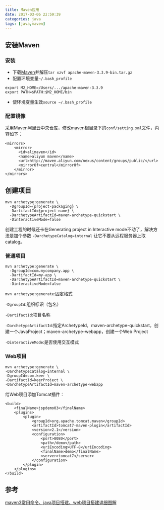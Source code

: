 ```yaml
---
title: Maven应用
date: 2017-03-06 22:59:39
categories: java
tags: [java,maven]
---
```

## 安装Maven
### 安装
* 下载[Maven](https://maven.apache.org/download.cgi)并解压`tar xzvf apache-maven-3.3.9-bin.tar.gz`
* 配置环境变量`~/.bash_profile`
```
export M2_HOME=/Users/.../apache-maven-3.3.9
export PATH=$PATH:$M2_HOME/bin
```
* 使环境变量生效`source ~/.bash_profile`

### 配置镜像
采用Maven阿里云中央仓库，修改maven根目录下的`conf/setting.xml`文件，内容如下：
```
<mirrors>
    <mirror>
      <id>alimaven</id>
      <name>aliyun maven</name>
      <url>http://maven.aliyun.com/nexus/content/groups/public/</url>
      <mirrorOf>central</mirrorOf>        
    </mirror>
</mirrors>	
```

## 创建项目
```
mvn archetype:generate \
  -DgroupId={project-packaging} \
  -DartifactId={project-name} \
  -DarchetypeArtifactId=maven-archetype-quickstart \
  -DinteractiveMode=false
```

创建工程的时候还卡在Generating project in Interactive mode不动了，解决方法是加个参数 `-DarchetypeCatalog=internal` 让它不要从远程服务器上取catalog。

### 普通项目
```
mvn archetype:generate \
  -DgroupId=com.mycompany.app \
  -DartifactId=my-app \
  -DarchetypeArtifactId=maven-archetype-quickstart \
  -DinteractiveMode=false
```
`mvn archetype:generate`:固定格式

`-DgroupId`:组织标识（包名）

`-DartifactId`:项目名称

`-DarchetypeArtifactId`:指定ArchetypeId，maven-archetype-quickstart，创建一个JavaProject；maven-archetype-webapp，创建一个Web Project

`-DinteractiveMode`:是否使用交互模式
### Web项目
```
mvn archetype:generate \
-DarchetypeCatalog=internal \
-DgroupId=com.keer \
-DartifactId=keerProject \
-DarchetypeArtifactId=maven-archetype-webapp  
```
给Web项目添加Tomcat插件：
```
<build>
    <finalName>jspdemo03</finalName>
    <plugins>
        <plugin>
            <groupId>org.apache.tomcat.maven</groupId>
            <artifactId>tomcat7-maven-plugin</artifactId>
            <version>2.1</version>
            <configuration>
                <port>8080</port>
                <path>/demo</path>
                <uriEncoding>UTF-8</uriEncoding>
                <finalName>demo</finalName>
                <server>tomcat7</server>
            </configuration>
        </plugin>
    </plugins>
</build>
```


## 参考
[maven3常用命令、java项目搭建、web项目搭建详细图解](http://blog.csdn.net/edward0830ly/article/details/8748986)
